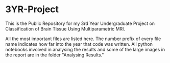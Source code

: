 # 3YR-Project

This is the Public Repository for my 3rd Year Undergraduate Project on Classification of Brain Tissue Using Multiparametric MRI. 

All the most important files are listed here. The number prefix of every file name indicates how far into the year that code was written. 
All python notebooks involved in analysing the results and some of the large images in the report are in the folder "Analysing Results."
